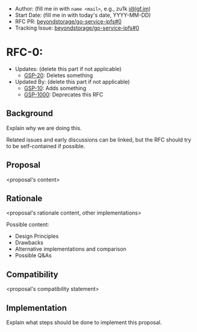 - Author: (fill me in with `name <mail>`, e.g., zu1k <i@lgf.im>)
- Start Date: (fill me in with today's date, YYYY-MM-DD)
- RFC PR: [beyondstorage/go-service-ipfs#0](https://github.com/rgglez/go-service-ipfs/issues/0)
- Tracking Issue: [beyondstorage/go-service-ipfs#0](https://github.com/rgglez/go-service-ipfs/issues/0)

# RFC-0: <proposal name>

- Updates: (delete this part if not applicable)
    - [GSP-20](./20-abc): Deletes something
- Updated By: (delete this part if not applicable)
    - [GSP-10](./10-do-be-do-be-do): Adds something
    - [GSP-1000](./1000-lalala): Deprecates this RFC

## Background

Explain why we are doing this.

Related issues and early discussions can be linked, but the RFC should try to be self-contained if possible.

## Proposal

<proposal's content>

## Rationale

<proposal's rationale content, other implementations>

Possible content:

- Design Principles
- Drawbacks
- Alternative implementations and comparison
- Possible Q&As

## Compatibility

<proposal's compatibility statement>

## Implementation

Explain what steps should be done to implement this proposal.
